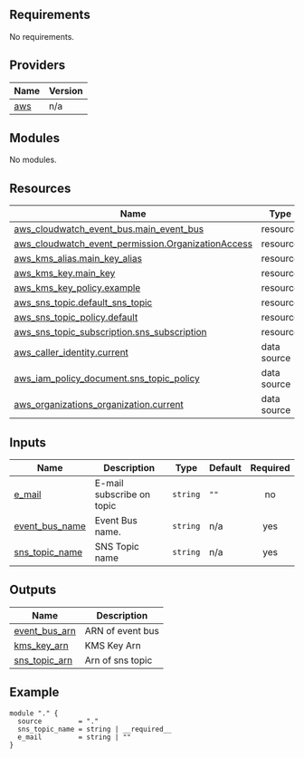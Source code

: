 <!-- BEGIN_TF_DOCS -->

## Requirements

No requirements.

## Providers

| Name                                             | Version |
| ------------------------------------------------ | ------- |
| <a name="provider_aws"></a> [aws](#provider_aws) | n/a     |

## Modules

No modules.

## Resources

| Name                                                                                                                                                          | Type        |
| ------------------------------------------------------------------------------------------------------------------------------------------------------------- | ----------- |
| [aws_cloudwatch_event_bus.main_event_bus](https://registry.terraform.io/providers/hashicorp/aws/latest/docs/resources/cloudwatch_event_bus)                   | resource    |
| [aws_cloudwatch_event_permission.OrganizationAccess](https://registry.terraform.io/providers/hashicorp/aws/latest/docs/resources/cloudwatch_event_permission) | resource    |
| [aws_kms_alias.main_key_alias](https://registry.terraform.io/providers/hashicorp/aws/latest/docs/resources/kms_alias)                                         | resource    |
| [aws_kms_key.main_key](https://registry.terraform.io/providers/hashicorp/aws/latest/docs/resources/kms_key)                                                   | resource    |
| [aws_kms_key_policy.example](https://registry.terraform.io/providers/hashicorp/aws/latest/docs/resources/kms_key_policy)                                      | resource    |
| [aws_sns_topic.default_sns_topic](https://registry.terraform.io/providers/hashicorp/aws/latest/docs/resources/sns_topic)                                      | resource    |
| [aws_sns_topic_policy.default](https://registry.terraform.io/providers/hashicorp/aws/latest/docs/resources/sns_topic_policy)                                  | resource    |
| [aws_sns_topic_subscription.sns_subscription](https://registry.terraform.io/providers/hashicorp/aws/latest/docs/resources/sns_topic_subscription)             | resource    |
| [aws_caller_identity.current](https://registry.terraform.io/providers/hashicorp/aws/latest/docs/data-sources/caller_identity)                                 | data source |
| [aws_iam_policy_document.sns_topic_policy](https://registry.terraform.io/providers/hashicorp/aws/latest/docs/data-sources/iam_policy_document)                | data source |
| [aws_organizations_organization.current](https://registry.terraform.io/providers/hashicorp/aws/latest/docs/data-sources/organizations_organization)           | data source |

## Inputs

| Name                                                                        | Description               | Type     | Default | Required |
| --------------------------------------------------------------------------- | ------------------------- | -------- | ------- | :------: |
| <a name="input_e_mail"></a> [e_mail](#input_e_mail)                         | E-mail subscribe on topic | `string` | `""`    |    no    |
| <a name="input_event_bus_name"></a> [event_bus_name](#input_event_bus_name) | Event Bus name.           | `string` | n/a     |   yes    |
| <a name="input_sns_topic_name"></a> [sns_topic_name](#input_sns_topic_name) | SNS Topic name            | `string` | n/a     |   yes    |

## Outputs

| Name                                                                       | Description      |
| -------------------------------------------------------------------------- | ---------------- |
| <a name="output_event_bus_arn"></a> [event_bus_arn](#output_event_bus_arn) | ARN of event bus |
| <a name="output_kms_key_arn"></a> [kms_key_arn](#output_kms_key_arn)       | KMS Key Arn      |
| <a name="output_sns_topic_arn"></a> [sns_topic_arn](#output_sns_topic_arn) | Arn of sns topic |

<!-- END_TF_DOCS -->

<!-- BEGIN_TF_EXAMPLES -->
## Example
```hcl
module "." {
  source         = "."
  sns_topic_name = string | __required__
  e_mail         = string | ""
}
```
<!-- END_TF_EXAMPLES -->
